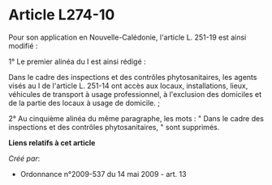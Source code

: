 # Article L274-10

Pour son application en Nouvelle-Calédonie, l'article L. 251-19 est ainsi modifié : 

1° Le premier alinéa du I est ainsi rédigé : 

Dans le cadre des inspections et des contrôles phytosanitaires, les agents visés au I de l'article L. 251-14 ont accès aux
locaux, installations, lieux, véhicules de transport à usage professionnel, à l'exclusion des domiciles et de la partie des
locaux à usage de domicile. ; 

2° Au cinquième alinéa du même paragraphe, les mots : " Dans le cadre des inspections et des contrôles phytosanitaires, "
sont supprimés.

**Liens relatifs à cet article**

_Créé par_:

  - Ordonnance n°2009-537 du 14 mai 2009 - art. 13
